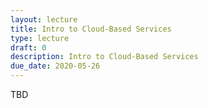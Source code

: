 ```yaml
---
layout: lecture
title: Intro to Cloud-Based Services
type: lecture
draft: 0
description: Intro to Cloud-Based Services
due_date: 2020-05-26
---
```


TBD
